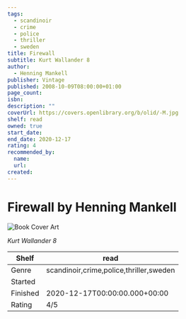 ```yaml
---
tags:
  - scandinoir
  - crime
  - police
  - thriller
  - sweden
title: Firewall
subtitle: Kurt Wallander 8
author:
  - Henning Mankell
publisher: Vintage
published: 2008-10-09T08:00:00+01:00
page_count:
isbn:
description: ""
coverUrl: https://covers.openlibrary.org/b/olid/-M.jpg
shelf: read
owned: true
start_date:
end_date: 2020-12-17
rating: 4
recommended_by:
  name:
  url:
created:
---
```


# Firewall by Henning Mankell

![Book Cover Art](https://covers.openlibrary.org/b/olid/-M.jpg)

_Kurt Wallander 8_

| Shelf | read |
| --- | --- |
| Genre | scandinoir,crime,police,thriller,sweden |
| Started |  |
| Finished | 2020-12-17T00:00:00.000+00:00 |
| Rating | 4/5 |
